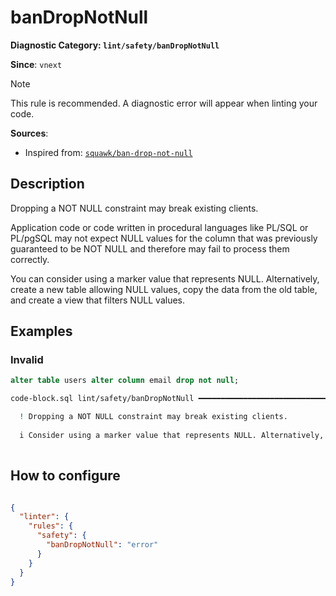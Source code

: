 # banDropNotNull
**Diagnostic Category: `lint/safety/banDropNotNull`**

**Since**: `vnext`

> [!NOTE]
> This rule is recommended. A diagnostic error will appear when linting your code.

**Sources**: 
- Inspired from: <a href="https://squawkhq.com/docs/ban-drop-not-null" target="_blank"><code>squawk/ban-drop-not-null</code></a>

## Description
Dropping a NOT NULL constraint may break existing clients.

Application code or code written in procedural languages like PL/SQL or PL/pgSQL may not expect NULL values for the column that was previously guaranteed to be NOT NULL and therefore may fail to process them correctly.

You can consider using a marker value that represents NULL. Alternatively, create a new table allowing NULL values, copy the data from the old table, and create a view that filters NULL values.

## Examples

### Invalid

```sql
alter table users alter column email drop not null;
```

```sh
code-block.sql lint/safety/banDropNotNull ━━━━━━━━━━━━━━━━━━━━━━━━━━━━━━━━━━━━━━━━━━━━━━━━━━━━━━━━━━

  ! Dropping a NOT NULL constraint may break existing clients.
  
  i Consider using a marker value that represents NULL. Alternatively, create a new table allowing NULL values, copy the data from the old table, and create a view that filters NULL values.
  

```

## How to configure
```json

{
  "linter": {
    "rules": {
      "safety": {
        "banDropNotNull": "error"
      }
    }
  }
}

```

